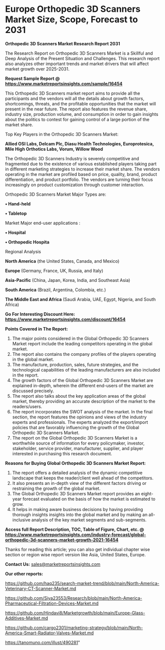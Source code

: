  # Europe Orthopedic 3D Scanners Market Size, Scope, Forecast to 2031

<strong>Orthopedic 3D Scanners Market Research Report 2031</strong>

The Research Report on Orthopedic 3D Scanners Market is a Skillful and Deep Analysis of the Present Situation and Challenges. This research report also analyzes other important trends and market drivers that will affect market growth over 2025-2031.

<strong>Request Sample Report @ <a href=https://www.marketreportsinsights.com/sample/16454>https://www.marketreportsinsights.com/sample/16454</a></strong>

This Orthopedic 3D Scanners market report aims to provide all the participants and the vendors will all the details about growth factors, shortcomings, threats, and the profitable opportunities that the market will present in the near future. The report also features the revenue share, industry size, production volume, and consumption in order to gain insights about the politics to contest for gaining control of a large portion of the market share.

Top Key Players in the Orthopedic 3D Scanners Market:

<strong>Allied OSI Labs, Delcam Plc, Diasu Health Technologies, Europrotesica, Mile High Orthotics Labs, Vorum, Willow Wood</strong>

The Orthopedic 3D Scanners Industry is severely competitive and fragmented due to the existence of various established players taking part in different marketing strategies to increase their market share. The vendors operating in the market are profiled based on price, quality, brand, product differentiation, and product portfolio. The vendors are turning their focus increasingly on product customization through customer interaction.

Orthopedic 3D Scanners Market Major Types are:

<strong>• Hand-held

• Tabletop</strong>

Market Major end-user applications :

<strong>• Hospital

• Orthopedic Hospita</strong>

Regional Analysis

</u><strong><b>North America</b></strong> (the United States, Canada, and Mexico)

<strong><b>Europe </b></strong>(Germany, France, UK, Russia, and Italy)

<strong><b>Asia-Pacific</b></strong> (China, Japan, Korea, India, and Southeast Asia)

<strong><b>South America</b></strong> (Brazil, Argentina, Colombia, etc.)

<strong><b>The Middle East and Africa</b></strong> (Saudi Arabia, UAE, Egypt, Nigeria, and South Africa)

<strong>Go For Interesting Discount Here: <a href=https://www.marketreportsinsights.com/discount/16454>https://www.marketreportsinsights.com/discount/16454</a></strong>

<strong>Points Covered in The Report:</strong>
<ol>
  <li>The major points considered in the Global Orthopedic 3D Scanners Market report include the leading competitors operating in the global market.</li>
  <li>The report also contains the company profiles of the players operating in the global market.</li>
  <li>The manufacture, production, sales, future strategies, and the technological capabilities of the leading manufacturers are also included in the report.</li>
  <li>The growth factors of the Global Orthopedic 3D Scanners Market are explained in-depth, wherein the different end-users of the market are discussed precisely.</li>
  <li>The report also talks about the key application areas of the global market, thereby providing an accurate description of the market to the readers/users.</li>
  <li>The report incorporates the SWOT analysis of the market. In the final section, the report features the opinions and views of the industry experts and professionals. The experts analyzed the export/import policies that are favorably influencing the growth of the Global Orthopedic 3D Scanners Market.</li>
  <li>The report on the Global Orthopedic 3D Scanners Market is a worthwhile source of information for every policymaker, investor, stakeholder, service provider, manufacturer, supplier, and player interested in purchasing this research document.</li>
</ol>
<strong>Reasons for Buying Global Orthopedic 3D Scanners Market Report:</strong>

<ol>
  <li>The report offers a detailed analysis of the dynamic competitive landscape that keeps the reader/client well ahead of the competitors.</li>
  <li>It also presents an in-depth view of the different factors driving or restraining the growth of the global market.</li>
  <li>The Global Orthopedic 3D Scanners Market report provides an eight-year forecast evaluated on the basis of how the market is estimated to grow.</li>
  <li>It helps in making aware business decisions by having providing thorough insights insights into the global market and by making an all-inclusive analysis of the key market segments and sub-segments.</li>
</ol>
<strong>Access full Report Description, TOC, Table of Figure, Chart, etc. @ <a href=https://www.marketreportsinsights.com/industry-forecast/global-orthopedic-3d-scanners-market-growth-2021-16454>https://www.marketreportsinsights.com/industry-forecast/global-orthopedic-3d-scanners-market-growth-2021-16454</a></strong>


Thanks for reading this article; you can also get individual chapter wise section or region wise report version like Asia, United States, Europe.

<strong>Contact Us:</strong>
sales@marketreportsinsights.com

<strong>Our other reports:</strong>

<a href=https://github.com/haq235/search-market-trend/blob/main/North-America-Veterinary-CT-Scanner-Market.md>https://github.com/haq235/search-market-trend/blob/main/North-America-Veterinary-CT-Scanner-Market.md</a>

<a href=https://github.com/Siya23553/Research/blob/main/North-America-Pharmaceutical-Filtration-Devices-Market.md>https://github.com/Siya23553/Research/blob/main/North-America-Pharmaceutical-Filtration-Devices-Market.md</a>

<a href=https://github.com/Hindavi8/Marketgrowth/blob/main/Europe-Glass-Additives-Market.md>https://github.com/Hindavi8/Marketgrowth/blob/main/Europe-Glass-Additives-Market.md</a>

<a href=https://github.com/cargo2301/marketing-strategy/blob/main/North-America-Smart-Radiator-Valves-Market.md>https://github.com/cargo2301/marketing-strategy/blob/main/North-America-Smart-Radiator-Valves-Market.md</a>

<a href=https://tanomuno.com/illust/490281>https://tanomuno.com/illust/490281</a>"
